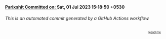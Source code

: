 **[Parixshit Committed on: ](https://github.com/Parixshit/AutoCommit/commit/d5cf06dcb57b5cda401a79295f58bfdb4d3e03eb) Sat, 01 Jul 2023 15:18:50 +0530** <!-- 113ae8f79f3142d750ef36f0f7441747ce5f1f29 -->

###### This is an automated commit generated by a GitHub Actions workflow.

<div align="right"><sub><sup><a href="https://github.com/Parixshit/AutoCommit.git">Read me</a></sup></sub></div>

